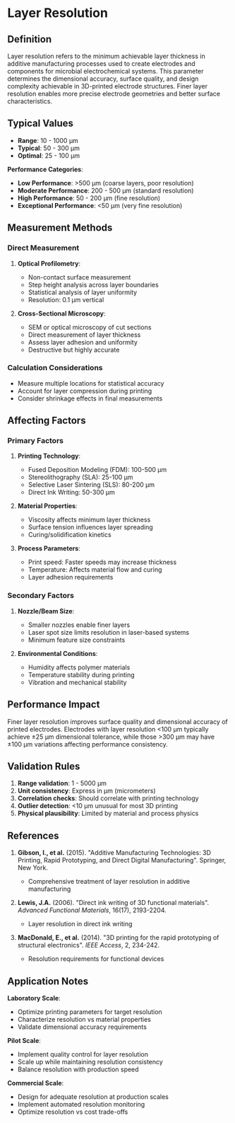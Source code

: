 <!--
Parameter ID: layer_resolution
Category: materials
Generated: 2025-01-16T11:00:00.000Z
-->

# Layer Resolution

## Definition

Layer resolution refers to the minimum achievable layer thickness in additive
manufacturing processes used to create electrodes and components for microbial
electrochemical systems. This parameter determines the dimensional accuracy,
surface quality, and design complexity achievable in 3D-printed electrode
structures. Finer layer resolution enables more precise electrode geometries and
better surface characteristics.

## Typical Values

- **Range**: 10 - 1000 μm
- **Typical**: 50 - 300 μm
- **Optimal**: 25 - 100 μm

**Performance Categories**:

- **Low Performance**: >500 μm (coarse layers, poor resolution)
- **Moderate Performance**: 200 - 500 μm (standard resolution)
- **High Performance**: 50 - 200 μm (fine resolution)
- **Exceptional Performance**: <50 μm (very fine resolution)

## Measurement Methods

### Direct Measurement

1. **Optical Profilometry**:

   - Non-contact surface measurement
   - Step height analysis across layer boundaries
   - Statistical analysis of layer uniformity
   - Resolution: 0.1 μm vertical

2. **Cross-Sectional Microscopy**:
   - SEM or optical microscopy of cut sections
   - Direct measurement of layer thickness
   - Assess layer adhesion and uniformity
   - Destructive but highly accurate

### Calculation Considerations

- Measure multiple locations for statistical accuracy
- Account for layer compression during printing
- Consider shrinkage effects in final measurements

## Affecting Factors

### Primary Factors

1. **Printing Technology**:

   - Fused Deposition Modeling (FDM): 100-500 μm
   - Stereolithography (SLA): 25-100 μm
   - Selective Laser Sintering (SLS): 80-200 μm
   - Direct Ink Writing: 50-300 μm

2. **Material Properties**:

   - Viscosity affects minimum layer thickness
   - Surface tension influences layer spreading
   - Curing/solidification kinetics

3. **Process Parameters**:
   - Print speed: Faster speeds may increase thickness
   - Temperature: Affects material flow and curing
   - Layer adhesion requirements

### Secondary Factors

1. **Nozzle/Beam Size**:

   - Smaller nozzles enable finer layers
   - Laser spot size limits resolution in laser-based systems
   - Minimum feature size constraints

2. **Environmental Conditions**:
   - Humidity affects polymer materials
   - Temperature stability during printing
   - Vibration and mechanical stability

## Performance Impact

Finer layer resolution improves surface quality and dimensional accuracy of
printed electrodes. Electrodes with layer resolution <100 μm typically achieve
±25 μm dimensional tolerance, while those >300 μm may have ±100 μm variations
affecting performance consistency.

## Validation Rules

1. **Range validation**: 1 - 5000 μm
2. **Unit consistency**: Express in μm (micrometers)
3. **Correlation checks**: Should correlate with printing technology
4. **Outlier detection**: <10 μm unusual for most 3D printing
5. **Physical plausibility**: Limited by material and process physics

## References

1. **Gibson, I., et al.** (2015). "Additive Manufacturing Technologies: 3D
   Printing, Rapid Prototyping, and Direct Digital Manufacturing". Springer, New
   York.

   - Comprehensive treatment of layer resolution in additive manufacturing

2. **Lewis, J.A.** (2006). "Direct ink writing of 3D functional materials".
   _Advanced Functional Materials_, 16(17), 2193-2204.

   - Layer resolution in direct ink writing

3. **MacDonald, E., et al.** (2014). "3D printing for the rapid prototyping of
   structural electronics". _IEEE Access_, 2, 234-242.
   - Resolution requirements for functional devices

## Application Notes

**Laboratory Scale**:

- Optimize printing parameters for target resolution
- Characterize resolution vs material properties
- Validate dimensional accuracy requirements

**Pilot Scale**:

- Implement quality control for layer resolution
- Scale up while maintaining resolution consistency
- Balance resolution with production speed

**Commercial Scale**:

- Design for adequate resolution at production scales
- Implement automated resolution monitoring
- Optimize resolution vs cost trade-offs

